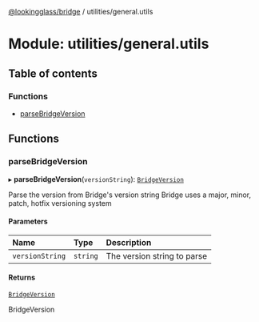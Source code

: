 [@lookingglass/bridge](../README.md) / utilities/general.utils

# Module: utilities/general.utils

## Table of contents

### Functions

- [parseBridgeVersion](utilities_general_utils.md#parsebridgeversion)

## Functions

### parseBridgeVersion

▸ **parseBridgeVersion**(`versionString`): [`BridgeVersion`](components_types.md#bridgeversion)

Parse the version from Bridge's version string
Bridge uses a major, minor, patch, hotfix versioning system

#### Parameters

| Name | Type | Description |
| :------ | :------ | :------ |
| `versionString` | `string` | The version string to parse |

#### Returns

[`BridgeVersion`](components_types.md#bridgeversion)

BridgeVersion
